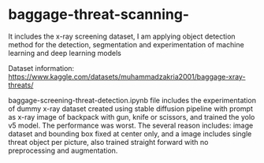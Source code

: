 # baggage-threat-scanning-
It includes the x-ray screening dataset, I am applying object detection method for the detection, segmentation and experimentation of machine learning and deep learning models


Dataset information: https://www.kaggle.com/datasets/muhammadzakria2001/baggage-xray-threats/



baggage-screening-threat-detection.ipynb file includes the experimentation of dummy x-ray dataset created using stable diffusion pipeline with prompt as x-ray image of backpack with gun, knife or scissors, and trained the yolo v5 model. The performance was worst. The several reason includes: image dataset and bounding box fixed at center only, and a image includes single threat object per picture, also trained straight forward with no preprocessing and augmentation.
